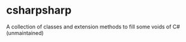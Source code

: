 csharpsharp
===========

A collection of classes and extension methods to fill some voids of C# (unmaintained)
